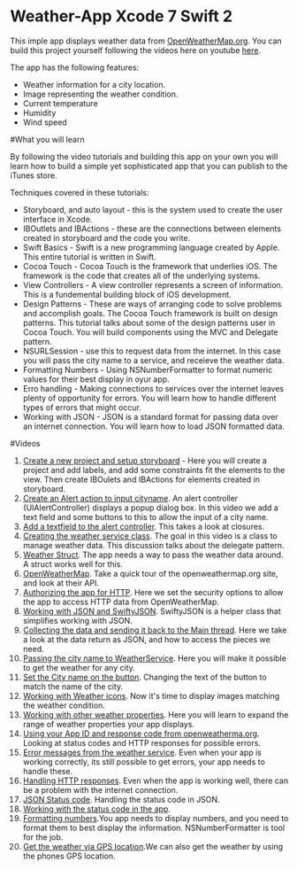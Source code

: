# Weather-App Xcode 7 Swift 2

This imple app displays weather data from [OpenWeatherMap.org](http://openweathermap.org). You can build this project yourself following the videos here on youtube [here](http://openweathermap.org).

The app has the following features: 
* Weather information for a city location.
* Image representing the weather condition.
* Current temperature 
* Humidity
* Wind speed

#What you will learn

By following the video tutorials and building this app on your own you will learn how to build a simple yet sophisticated app that you can publish to the iTunes store. 

Techniques covered in these tutorials:

* Storyboard, and auto layout - this is the system used to create the user interface in Xcode. 
* IBOutlets and IBActions - these are the connections between elements created in storyboard and the code you write. 
* Swift Basics - Swift is a new programming language created by Apple. This entire tutorial is written in Swift. 
* Cocoa Touch - Cocoa Touch is the framework that underlies iOS. The framework is the code that creates all of the underlying systems. 
* View Controllers - A view controller represents a screen of information. This is a fundemental building block of iOS development. 
* Design Patterns - These are ways of arranging code to solve problems and accomplish goals. The Cocoa Touch framework is built on design patterns. This tutorial talks about some of the design patterns user in Cocoa Touch. You will build components using the MVC and Delegate pattern. 
* NSURLSession - use this to request data from the internet. In this case you will pass the city name to a service, and receieve the weather data. 
* Formatting Numbers - Using NSNumberFormatter to format numeric values for their best display in oyur app. 
* Erro handling - Making connections to services over the internet leaves plenty of opportunity for errors. You will learn how to handle different types of errors that might occur. 
* Working with JSON - JSON is a standard format for passing data over an internet connection. You will learn how to load JSON formatted data.

#Videos 
1. [Create a new project and setup storyboard](https://www.youtube.com/watch?v=VSDMxdsYHq8&list=PLoN_ejT35AEjBQ33-L8h2IwG11amXssGk) - Here you will create a project and add labels, and add some constraints fit the elements to the view. Then create IBOulets and IBActions for elements created in storyboard. 
2. [Create an Alert action to input cityname](https://www.youtube.com/watch?v=jiSirqZIy5k&index=2&list=PLoN_ejT35AEjBQ33-L8h2IwG11amXssGk). An alert controller (UIAlertController) displays a popup dialog box. In this video we add a text field and some buttons to this to allow the input of a city name. 
3. [Add a textfield to the alert controller](https://www.youtube.com/watch?v=Ia-eztihAYU&index=3&list=PLoN_ejT35AEjBQ33-L8h2IwG11amXssGk). This takes a look at closures. 
4. [Creating the weather service class](https://www.youtube.com/watch?v=mKMNi7vSZdw&list=PLoN_ejT35AEjBQ33-L8h2IwG11amXssGk&index=4). The goal in this video is a class to manage weather data. This discussion talks about the delegate pattern. 
5. [Weather Struct](https://www.youtube.com/watch?v=dZqrhbfRvhc&index=5&list=PLoN_ejT35AEjBQ33-L8h2IwG11amXssGk). The app needs a way to pass the weather data around. A struct works well for this.
6. [OpenWeatherMap](https://www.youtube.com/watch?v=YPFrQkZpIKw&list=PLoN_ejT35AEjBQ33-L8h2IwG11amXssGk&index=6). Take a quick tour of the openweathermap.org site, and look at their API. 
7. [Authorizing the app for HTTP](https://www.youtube.com/watch?v=AoYTuhWZFqM&index=7&list=PLoN_ejT35AEjBQ33-L8h2IwG11amXssGk). Here we set the security options to allow the app to access HTTP data from OpenWeatherMap. 
8. [Working with JSON and SwiftyJSON](https://www.youtube.com/watch?v=LvoUA0-kBqM&list=PLoN_ejT35AEjBQ33-L8h2IwG11amXssGk&index=8). SwiftyJSON is a helper class that simplifies working with JSON. 
9. [Collecting the data and sending it back to the Main thread](https://www.youtube.com/watch?v=LRtoLCwaIm0&list=PLoN_ejT35AEjBQ33-L8h2IwG11amXssGk&index=9). Here we take a look at the data return as JSON, and how to access the pieces we need. 
10. [Passing the city name to WeatherService](https://www.youtube.com/watch?v=-l17cRPSYUA&index=10&list=PLoN_ejT35AEjBQ33-L8h2IwG11amXssGk). Here you will make it possible to get the weather for any city.
11. [Set the City name on the button](https://www.youtube.com/watch?v=MrVAv-Cv4Uo&list=PLoN_ejT35AEjBQ33-L8h2IwG11amXssGk&index=11). Changing the text of the button to match the name of the city.
12. [Working with Weather icons](https://www.youtube.com/watch?v=0EEk4ctTBZM&index=12&list=PLoN_ejT35AEjBQ33-L8h2IwG11amXssGk). Now it's time to display images matching the weather condition.
13. [Working with other weather properties](https://www.youtube.com/watch?v=axn8wFtDPXE&index=13&list=PLoN_ejT35AEjBQ33-L8h2IwG11amXssGk). Here you will learn to expand the range of weather properties your app displays.
14. [Using your App ID and response code from openweatherma.org](https://www.youtube.com/watch?v=F53lSSm4jWQ&index=14&list=PLoN_ejT35AEjBQ33-L8h2IwG11amXssGk). Looking at status codes and HTTP responses for possible errors.
15. [Error messages from the weather service](https://www.youtube.com/watch?v=fbRWlYaq4Wo&list=PLoN_ejT35AEjBQ33-L8h2IwG11amXssGk&index=15). Even when your app is working correctly, its still possible to get errors, your app needs to handle these.
16. [Handling HTTP responses](https://www.youtube.com/watch?v=wtfy2dzaWT4&list=PLoN_ejT35AEjBQ33-L8h2IwG11amXssGk&index=16). Even when the app is working well, there can be a problem with the internet connection.
17. [JSON Status code](https://www.youtube.com/watch?v=9jR_ZrszuKs&list=PLoN_ejT35AEjBQ33-L8h2IwG11amXssGk&index=17). Handling the status code in JSON.
18. [Working with the status code in the app](https://www.youtube.com/watch?v=zdukON7HH4I&list=PLoN_ejT35AEjBQ33-L8h2IwG11amXssGk&index=18).
19. [Formatting numbers](https://www.youtube.com/watch?v=yWzT4BGIKmk&list=PLoN_ejT35AEjBQ33-L8h2IwG11amXssGk&index=19).You app needs to display numbers, and you need to format them to best display the information. NSNumberFormatter is tool for the job. 
20. [Get the weather via GPS location](https://www.youtube.com/watch?v=_jWz7bbVDxY&index=20&list=PLoN_ejT35AEjBQ33-L8h2IwG11amXssGk).We can also get the weather by using the phones GPS location.






























